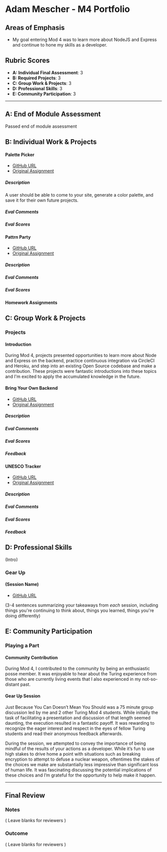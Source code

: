 # Adam Mescher - M4 Portfolio

## Areas of Emphasis

* My goal entering Mod 4 was to learn more about NodeJS and Express and continue to hone my skills as a developer.

## Rubric Scores

* **A: Individual Final Assessment**: 3
* **B: Required Projects**: 3
* **C: Group Work & Projects**: 3
* **D: Professional Skills**: 3
* **E: Community Participation**: 3

-----------------------

## A: End of Module Assessment

Passed end of module assessment


## B: Individual Work & Projects

#### Palette Picker

* [GitHub URL](https://github.com/adammescher/palette-picker)
* [Original Assignment](http://frontend.turing.io/projects/palette-picker.html)

##### Description

A user should be able to come to your site, generate a color palette, and save it for their own future projects.

##### Eval Comments

##### Eval Scores


#### Pattrn Party

* [GitHub URL](http://frontend.turing.io/projects/pattrn-party.html)
* [Original Assignment](http://frontend.turing.io/projects/pattrn-party.html)

##### Description

##### Eval Comments

##### Eval Scores

#### Homework Assignments

## C: Group Work & Projects

### Projects

#### Introduction

During Mod 4, projects presented opportunities to learn more about Node and Express on the backend, practice continuous integration via CircleCI and Heroku, and step into an existing Open Source codebase and make a contribution. These projects were fantastic introductions into these topics and I'm excited to apply the accumulated knowledge in the future.


#### Bring Your Own Backend

* [GitHub URL]()
* [Original Assignment]()

##### Description

##### Eval Comments

##### Eval Scores

##### Feedback

#### UNESCO Tracker

* [GitHub URL]()
* [Original Assignment]()

##### Description

##### Eval Comments

##### Eval Scores

##### Feedback

## D: Professional Skills
(Intro)

### Gear Up
#### (Session Name)

* [GitHub URL]()

(3-4 sentences summarizing your takeaways from _each_ session, including things you're continuing to think about, things you learned, things you're doing differently)

## E: Community Participation

### Playing a Part

#### Community Contribution

During Mod 4, I contributed to the community by being an enthusiastic posse member.  It was enjoyable to hear about the Turing experience from those who are currently living events that I also experienced in my not-so-distant past. 

#### Gear Up Session

Just Because You Can Doesn’t Mean You Should was a 75 minute group discussion led by me and 2 other Turing Mod 4 students. While initially the task of facilitating a presentation and discussion of that length seemed daunting, the execution resulted in a fantastic payoff. It was rewarding to recognize the eager interest and respect in the eyes of fellow Turing students and read their anonymous feedback afterwards. 

During the session, we attempted to convey the importance of being mindful of the results of your actions as a developer. While it’s fun to use high stakes to drive home a point with situations such as breaking encryption to attempt to defuse a nuclear weapon, oftentimes the stakes of the choices we make are substantially less impressive than significant loss of human life. It was fascinating discussing the potential implications of these choices and I’m grateful for the opportunity to help make it happen.

------------------

## Final Review

### Notes

( Leave blanks for reviewers )

### Outcome

( Leave blanks for reviewers )
